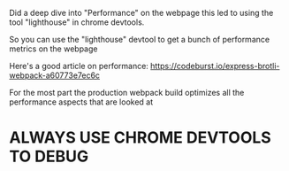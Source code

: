 Did a deep dive into "Performance" on the webpage this led to using the tool "lighthouse" in chrome devtools.

So you can use the "lighthouse" devtool to get a bunch of performance metrics on the webpage

Here's a good article on performance: https://codeburst.io/express-brotli-webpack-a60773e7ec6c

For the most part the production webpack build optimizes all the performance aspects that are looked at

# ALWAYS USE CHROME DEVTOOLS TO DEBUG 